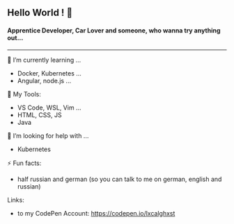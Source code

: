 ## Hello World ! 👋

#### Apprentice Developer, Car Lover and someone, who wanna try anything out...

---
🌱 I’m currently learning ...
  - Docker, Kubernetes ...
  - Angular, node.js ...
  
 :vhs: My Tools:
  - VS Code, WSL, Vim ...
  - HTML, CSS, JS 
  - Java
 
🤔 I’m looking for help with ...
  - Kubernetes

⚡ Fun facts:
  - half russian and german (so you can talk to me on german, english and russian)
  
 Links: 
  - to my CodePen Account: https://codepen.io/lxcalghxst

